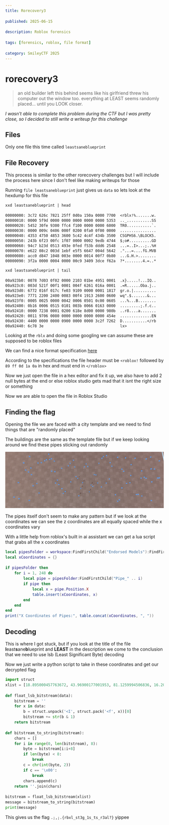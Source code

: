 ```yaml
---
title: Rorecovery3

published: 2025-06-15

description: Roblox forensics

tags: [forensics, roblox, file format]

category: SmileyCTF 2025
---
```


# rorecovery3

> an old builder left this behind seems like his girlfriend threw his computer out the window too. everything at LEAST seems randomly placed... until you LOOK closer.

*I wasn't able to complete this problem during the CTF but I was pretty close, so I decided to still write a writeup for this challenge*

## Files

Only one file this time called `leastsaneblueprint`

## File Recovery

This process is similar to the other rorecovery challenges but I will include the process here since I don't feel like making writeups for those

Running `file leastsaneblueprint` just gives us `data` so lets look at the hexdump for this file

```
xxd leastsaneblueprint | head

00000000: 3c72 626c 7821 25ff 0d0a 150a 0000 7700  <rblx!%.......w.
00000010: 0000 5f9d 0000 0000 0000 0000 0000 5353  .._...........SS
00000020: 5452 30fe 9300 ffc4 f100 0000 0000 6000  TR0...........`.
00000030: 0000 009c 0406 000f 0200 0fa0 0f00 0000  ................
00000040: 4353 4750 4853 3600 5c42 4c4f 434b 3500  CSGPHS6.\BLOCK5.
00000050: 243b 6f23 00fc 1f07 0000 0002 9edb 4744  $;o#..........GD
00000060: 94c7 b23d 0513 493e 0fed f53b ddd6 2548  ...=..I>...;..%H
00000070: e622 08c2 003d 1ebf e5f5 6647 004d 5642  ."...=....fG.MVB
00000080: acc0 d847 1048 003e 0000 0014 00f7 0b80  ...G.H.>........
00000090: 3f2a 0000 0004 0000 00c9 3409 3dce f62a  ?*........4.=..*
```

```
xxd leastsaneblueprint | tail

00a923b0: 0078 7d03 0f02 0000 2103 01be 4951 0001  .x}.....!...IQ..
00a923c0: 003d 521f 00f1 0001 004f 6261 016a 0001  .=R......Oba.j..
00a923d0: 6772 016f 017c fe03 9109 0000 0001 1817  gr.o.|..........
00a923e0: 7771 2200 2400 0083 00f4 1913 2600 0600  wq".$.......&...
00a923f0: 0005 0025 0000 0042 0006 0501 0c00 0605  ...%...B........
00a92400: 0b16 0006 0515 0101 003b 0066 0163 0000  .........;.f.c..
00a92410: 0000 7238 0001 0200 618e 8d00 0000 980b  ..r8....a.......
00a92420: 0011 9706 0080 0000 0000 0000 0000 454e  ..............EN
00a92430: 4400 0000 0000 0900 0000 0000 3c2f 7262  D...........</rb
00a92440: 6c78 3e                                  lx>
```

Looking at the `rblx` and doing some googling we can assume these are supposed to be roblox files

We can find a nice format specification [here](https://dom.rojo.space/binary.html)

According to the specifications the file header must be `<roblox!` followed by `89 ff 0d 1a 0a` in hex and must end in `</roblox>`

Now we just open the file in a hex editor and fix it up, we also have to add 2 null bytes at the end or else roblox studio gets mad that it isnt the right size or something

Now we are able to open the file in Roblox Studio

## Finding the flag

Opening the file we are faced with a city template and we need to find things that are "randomly placed"

The buildings are the same as the template file but if we keep looking around we find these pipes sticking out randomly

![pipes](pipes.png)

The pipes itself don't seem to make any pattern but if we look at the coordinates we can see the z coordinates are all equally spaced while the x coordinates vary

With a little help from roblox's built in ai assistant we can get a lua script that grabs all the x coordinates

```lua
local pipesFolder = workspace:FindFirstChild("Endorsed Models"):FindFirstChild("Streets"):FindFirstChild("CityPiping")
local xCoordinates = {}

if pipesFolder then
    for i = 1, 248 do
        local pipe = pipesFolder:FindFirstChild("Pipe_" .. i)
        if pipe then
            local x = pipe.Position.X
            table.insert(xCoordinates, x)
        end
    end
end
print("X Coordinates of Pipes:", table.concat(xCoordinates, ", "))
```

## Decoding

This is where I got stuck, but if you look at the title of the file **l**east**s**ane**b**lueprint and **LEAST** in the description we come to the conclusion that we need to use lsb (Least Significant Byte) decoding

Now we just write a python script to take in these coordinates and get our decrypted flag

```python
import struct
xlist = [18.895000457763672, 43.96900177001953, 81.1259994506836, 16.208999633789062, 67.23600006103516, 94.1449966430664, 63.46799850463867, 71.24600219726562, 58.680999755859375, 13.586999893188477, 38.32600021362305, 80.88300323486328, 42.39799880981445, 81.77400207519531, 26.011999130249023, 85.62999725341797, 87.66000366210938, 99.1510009765625, 88.1760025024414, 89.73300170898438, 65.33100128173828, 84.95099639892578, 64.23899841308594, 43.41999816894531, 48.62699890136719, 40.70800018310547, 70.8030014038086, 33.6609992980957, 25.558000564575195, 28.485000610351562, 75.70600128173828, 80.47699737548828, 45.51300048828125, 86.80799865722656, 73.43000030517578, 55.097999572753906, 51.96699905395508, 21.509000778198242, 34.020999908447266, 44.41400146484375, 73.91200256347656, 79.60199737548828, 74.41699981689453, 28.22599983215332, 40.00699996948242, 37.62799835205078, 58.979000091552734, 58.53300094604492, 43.79199981689453, 80.89099884033203, 36.729000091552734, 91.1500015258789, 94.61799621582031, 43.56700134277344, 96.58499908447266, 51.012001037597656, 82.15499877929688, 75.2490005493164, 23.365999221801758, 12.642999649047852, 15.045000076293945, 93.00399780273438, 35.15800094604492, 69.52799987792969, 65.50599670410156, 43.27399826049805, 92.00800323486328, 44.314998626708984, 57.7859992980957, 78.41000366210938, 23.93199920654297, 24.20800018310547, 91.27799987792969, 21.5049991607666, 52.7400016784668, 66.20899963378906, 54.50899887084961, 52.54600143432617, 14.10099983215332, 90.16400146484375, 45.974998474121094, 70.24199676513672, 93.91000366210938, 69.81800079345703, 53.132999420166016, 53.4109992980957, 18.517000198364258, 86.18599700927734, 27.264999389648438, 10.262999534606934, 21.759000778198242, 25.30299949645996, 51.72200012207031, 21.270000457763672, 65.26399993896484, 23.594999313354492, 48.06700134277344, 50.0890007019043, 83.75299835205078, 22.00200080871582, 85.32099914550781, 10.175999641418457, 92.10099792480469, 79.49299621582031, 24.819000244140625, 18.832000732421875, 46.05099868774414, 30.36400032043457, 65.35600280761719, 52.19300079345703, 14.571999549865723, 80.31600189208984, 24.298999786376953, 62.22700119018555, 55.92100143432617, 48.21099853515625, 66.81500244140625, 77.85900115966797, 57.15800094604492, 50.48099899291992, 22.95199966430664, 71.91500091552734, 10.340999603271484, 53.242000579833984, 34.49300003051758, 53.9379997253418, 38.60499954223633, 23.5939998626709, 86.82099914550781, 98.74600219726562, 98.65799713134766, 41.04600143432617, 98.79499816894531, 19.695999145507812, 84.58000183105469, 28.996999740600586, 22.81100082397461, 10.62600040435791, 37.0620002746582, 72.91699981689453, 13.95199966430664, 33, 41.6609992980957, 92.67400360107422, 48.91600036621094, 53.702999114990234, 81.97000122070312, 81.4020004272461, 57.1349983215332, 85.70099639892578, 57.132999420166016, 80.41699981689453, 80.21499633789062, 16.52400016784668, 64.04399871826172, 22.29400062561035, 44.99800109863281, 84.7699966430664, 55.25199890136719, 32.38800048828125, 15.642999649047852, 93.9749984741211, 86.0770034790039, 56.42499923706055, 89.2030029296875, 26.195999145507812, 77.3479995727539, 69.75499725341797, 28.145000457763672, 52.12099838256836, 34.08399963378906, 39.32400131225586, 69.66500091552734, 85.78800201416016, 51.65800094604492, 16.37700080871582, 49.56800079345703, 99.93599700927734, 47.676998138427734, 34.643001556396484, 90.43800354003906, 80.98100280761719, 31.155000686645508, 55.178001403808594, 52.821998596191406, 71.17500305175781, 84.43000030517578, 58.34199905395508, 92.13099670410156, 42.097999572753906, 56.9630012512207, 87.26599884033203, 85.4219970703125, 44.827999114990234, 60.95199966430664, 39.959999084472656, 65.23699951171875, 59.374000549316406, 45.790000915527344, 53.07600021362305, 26.59000015258789, 68.85700225830078, 83.3219985961914, 14.812000274658203, 15.95300006866455, 47.270999908447266, 26.714000701904297, 44.470001220703125, 73.13600158691406, 54.222999572753906, 50.88199996948242, 66.72699737548828, 55.20000076293945, 14.03600025177002, 74.55699920654297, 71.47899627685547, 73.97599792480469, 84.72100067138672, 95.62200164794922, 32.492000579833984, 56.770999908447266, 97.18599700927734, 22.854999542236328, 69.14800262451172, 17.312999725341797, 70.80899810791016, 74.10800170898438, 39.2760009765625, 64.16600036621094, 88.61499786376953, 37.250999450683594, 74.79900360107422, 15.003000259399414, 73.20600128173828, 30.479999542236328, 30.679000854492188, 76.14800262451172, 71.28800201416016, 77.59400177001953, 82.54000091552734, 87.00599670410156, 83.0270004272461, 20.117000579833984, 19.44300079345703, 84.7760009765625, 18.038000106811523, 24.767000198364258, 44.37300109863281]

def float_lsb_bitstream(data):
    bitstream = ''
    for x in data:
        b = struct.unpack('<I', struct.pack('<f', x))[0]
        bitstream += str(b & 1)
    return bitstream

def bitstream_to_string(bitstream):
    chars = []
    for i in range(0, len(bitstream), 8):
        byte = bitstream[i:i+8]
        if len(byte) < 8:
            break
        c = chr(int(byte, 2))
        if c == '\x00':
            break
        chars.append(c)
    return ''.join(chars)

bitstream = float_lsb_bitstream(xlist)
message = bitstream_to_string(bitstream)
print(message)
```

This gives us the flag `.;,;.{rbxl_st3g_1s_ts_r3al?}` yippee
